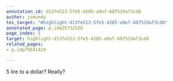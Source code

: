 ```yaml
---
annotation_id: d13fe513-5fe5-4285-a9ef-607519af3cd0
author: jcmundy
tei_target: "#highlight-d13fe513-5fe5-4285-a9ef-607519af3cd0"
annotated_page: p.idm25732528
page_index: 5
target: highlight-d13fe513-5fe5-4285-a9ef-607519af3cd0
related_pages:
- p.idp75641424

---
```

5 lire to a dollar?  Really?